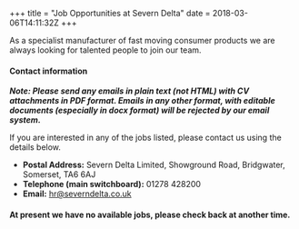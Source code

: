 +++
title = "Job Opportunities at Severn Delta"
date = 2018-03-06T14:11:32Z
+++

As a specialist manufacturer of fast moving consumer products we are always looking for talented people to join our team.

#### Contact information

**_Note: Please send any emails in plain text (not HTML) with CV attachments in PDF format. Emails in any other format, with editable documents (especially in docx format) will be rejected by our email system._**

If you are interested in any of the jobs listed, please contact us using the details below.

* **Postal Address:** Severn Delta Limited, Showground Road, Bridgwater, Somerset, TA6 6AJ
* **Telephone (main switchboard):** 01278 428200
* **Email:** hr@severndelta.co.uk

<!---#### At present we have the following positions available.... 

(Click on the department link below to see more details) -->

#### At present we have no available jobs, please check back at another time.
